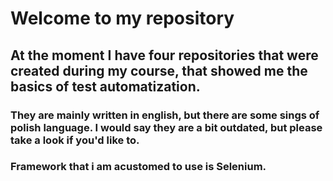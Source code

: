 # Welcome to my repository

## At the moment I have four repositories that were created during my course, that showed me the basics of test automatization.
  ### They are mainly written in english, but there are some sings of polish language. I would say they are a bit outdated, but please take a look if you'd like to.

### Framework that i am acustomed to use is Selenium.

<!--## I am currently working on a test that checks if I have applied for all junior position on No Fluff Jobs webiste.

<!--
**lukcaster/lukcaster** is a ✨ _special_ ✨ repository because its `README.md` (this file) appears on your GitHub profile.

Here are some ideas to get you started:

- 🔭 I’m currently working on ...
- 🌱 I’m currently learning ...
- 👯 I’m looking to collaborate on ...
- 🤔 I’m looking for help with ...
- 💬 Ask me about ...
- 📫 How to reach me: ...
- 😄 Pronouns: ...
- ⚡ Fun fact: ...
-->
